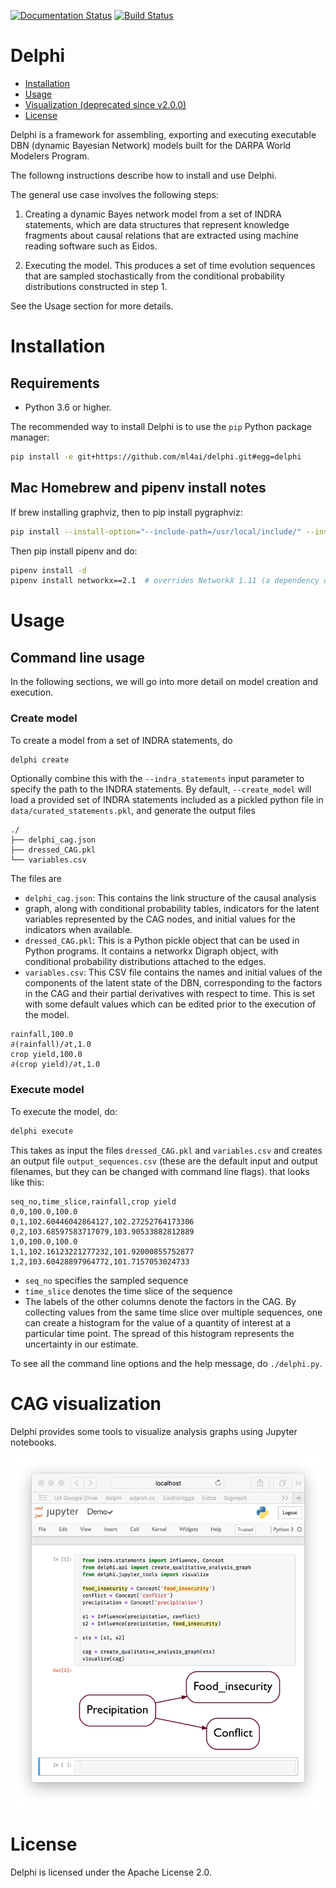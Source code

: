 [![Documentation Status](https://readthedocs.org/projects/delphi-framework/badge/?version=latest)](http://delphi-framework.readthedocs.io/en/latest/?badge=latest)
[![Build Status](https://travis-ci.org/ml4ai/delphi.svg?branch=master)](https://travis-ci.org/ml4ai/delphi)

# Delphi

- [Installation](#installation)
- [Usage](#usage)
- [Visualization (deprecated since v2.0.0)](#cag-visualization)
- [License](#license)

Delphi is a framework for assembling, exporting and executing executable DBN
(dynamic Bayesian Network) models built for the DARPA World Modelers Program.

The followng instructions describe how to install and use Delphi.

The general use case involves the following steps:

1. Creating a dynamic Bayes network model from a set of INDRA statements, which
   are data structures that represent knowledge fragments about causal relations
   that are extracted using machine reading software such as Eidos.

2. Executing the model. This produces a set of time evolution
   sequences that are sampled stochastically from the conditional probability
   distributions constructed in step 1.

See the Usage section for more details.

# Installation

## Requirements

- Python 3.6 or higher.

The recommended way to install Delphi is to use the `pip` Python package
manager:

```bash
pip install -e git+https://github.com/ml4ai/delphi.git#egg=delphi
```

## Mac Homebrew and pipenv install notes

If brew installing graphviz, then to pip install pygraphviz:

```bash
pip install --install-option="--include-path=/usr/local/include/" --install-option="--library-path=/usr/local/lib" pygraphviz
```

Then pip install pipenv and do:

```bash
pipenv install -d
pipenv install networkx==2.1  # overrides NetworkX 1.11 (a dependency of INDRA)
```

# Usage

## Command line usage


In the following sections, we will go into more detail on model creation and
execution.

### Create model

To create a model from a set of INDRA statements, do

```bash
delphi create
```

Optionally combine this with the `--indra_statements` input parameter to specify
the path to the INDRA statements. By default, `--create_model` will load a
provided set of INDRA statements included as a pickled python file in
`data/curated_statements.pkl`, and generate the output files 


```
./
├── delphi_cag.json
├── dressed_CAG.pkl
└── variables.csv
```

The files are
- `delphi_cag.json`: This contains the link structure of the causal analysis
- graph, along with conditional probability tables, indicators for the latent
    variables represented by the CAG nodes, and initial values for the
    indicators when available.
- `dressed_CAG.pkl`: This is a Python pickle object that can be used in Python
    programs. It contains a networkx Digraph object, with conditional
    probability distributions attached to the edges.
- `variables.csv`: This CSV file contains the names and initial values of the
    components of the latent state of the DBN, corresponding to the factors in
    the CAG and their partial derivatives with respect to time. This is set with
    some default values which can be edited prior to the execution of the model.


```csv
rainfall,100.0
∂(rainfall)/∂t,1.0
crop yield,100.0
∂(crop yield)/∂t,1.0
```

### Execute model

To execute the model, do:

```bash
delphi execute
```

This takes as input the files `dressed_CAG.pkl` and `variables.csv` and creates
an output file `output_sequences.csv` (these are the default input and output
filenames, but they can be changed with command line flags). that looks like
this: 


```csv
seq_no,time_slice,rainfall,crop yield
0,0,100.0,100.0
0,1,102.60446042864127,102.27252764173306
0,2,103.68597583717079,103.90533882812889
1,0,100.0,100.0
1,1,102.16123221277232,101.92000855752877
1,2,103.60428897964772,101.7157053024733
```

- `seq_no` specifies the sampled sequence
- `time_slice` denotes the time slice of the sequence
- The labels of the other columns denote the factors in the CAG. By collecting
    values from the same time slice over multiple sequences, one can create a
    histogram for the value of a quantity of interest at a particular time
    point. The spread of this histogram represents the uncertainty in our
    estimate.

To see all the command line options and the help message, do `./delphi.py`.

# CAG visualization

Delphi provides some tools to visualize analysis graphs using Jupyter notebooks.

![alt text](/docs/delphi_example.png?raw=True")

# License 

Delphi is licensed under the Apache License 2.0.
